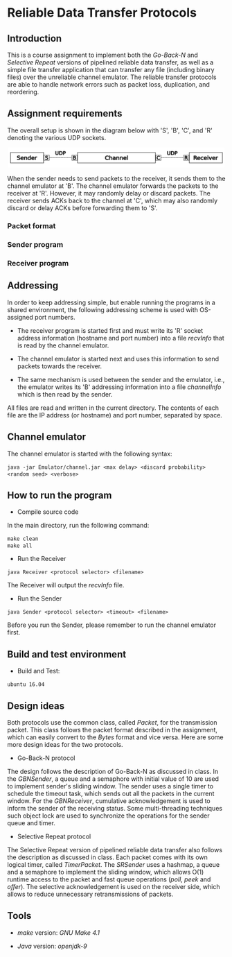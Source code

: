 # Reliable Data Transfer Protocols

## Introduction

This is a course assignment to implement both the *Go-Back-N* and *Selective Repeat* versions of pipelined reliable data transfer, as well as a simple file transfer application that can transfer any file (including binary files) over the unreliable channel emulator. The reliable transfer protocols are able to handle network errors such as packet loss, duplication, and reordering.

## Assignment requirements
The overall setup is shown in the diagram below with 'S', 'B', 'C', and 'R' denoting the various UDP sockets.

<p align="center"><img src="/README/overview.png" width="500"></p>

When the sender needs to send packets to the receiver, it sends them to the channel emulator at 'B'. The channel emulator forwards the packets to the receiver at 'R'. However, it may randomly delay or discard packets. The receiver sends ACKs back to the channel at 'C', which may also randomly discard or delay ACKs before forwarding them to 'S'.

### Packet format

### Sender program

### Receiver program

## Addressing

In order to keep addressing simple, but enable running the programs in a shared environment, the following addressing scheme is used with OS-assigned port numbers. 

+ The receiver program is started first and must write its 'R' socket address information (hostname and port number) into a file *recvInfo* that is read by the channel emulator. 

+ The channel emulator is started next and uses this information to send packets towards the receiver. 

+ The same mechanism is used between the sender and the emulator, i.e., the emulator writes its 'B' addressing information into a file *channelInfo* which is then read by the sender. 

All files are read and written in the current directory. The contents of each file are the IP address (or hostname) and port number, separated by space.

## Channel emulator

The channel emulator is started with the following syntax:
```
java -jar Emulator/channel.jar <max delay> <discard probability> <random seed> <verbose>
```

## How to run the program

+ Compile source code

In the main directory, run the following command:

```
make clean
make all
```

+ Run the Receiver
```
java Receiver <protocol selector> <filename>
```

The Receiver will output the *recvInfo* file.

+ Run the Sender
```
java Sender <protocol selector> <timeout> <filename>
```

Before you run the Sender, please remember to run the channel emulator first.

## Build and test environment

+ Build and Test: 
```
ubuntu 16.04
```

## Design ideas

Both protocols use the common class, called *Packet*, for the transmission packet. This class follows the packet format described in the assignment, which can easily convert to the *Bytes* format and vice versa. Here are some more design ideas for the two protocols.

+ Go-Back-N protocol

The design follows the description of Go-Back-N as discussed in class. In the *GBNSender*, a queue and a semaphore with initial value of 10 are used to implement sender's sliding window. The sender uses a single timer to schedule the timeout task, which sends out all the packets in the current window. For the *GBNReceiver*, cumulative acknowledgement is used to inform the sender of the receiving status. Some multi-threading techniques such object lock are used to synchronize the operations for the sender queue and timer.

+ Selective Repeat protocol

The Selective Repeat version of pipelined reliable data transfer also follows the description as discussed in class. Each packet comes with its own logical timer, called *TimerPacket*. The *SRSender* uses a hashmap, a queue and a semaphore to implement the sliding window, which allows O(1) runtime access to the packet and fast queue operations (*poll*, *peek* and *offer*). The selective acknowledgement is used on the receiver side, which allows to reduce unnecessary retransmissions of packets.


## Tools

+ *make* version: *GNU Make 4.1*

+ *Java* version: *openjdk-9*